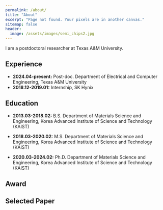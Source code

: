 ```yaml
---
permalink: /about/
title: "About"
excerpt: "Page not found. Your pixels are in another canvas."
sitemap: false
header:
  image: /assets/images/semi_chips2.jpg
---
```


I am a postdoctoral researcher at Texas A&M University.

## Experience
  * **2024.04-present:** Post-doc. Department of Electrical and Computer Engineering, Texas A&M University
  * **2018.12-2019.01:** Internship, SK Hynix

## Education

  * **2013.03-2018.02:** B.S. Department of Materials Science and Engineering, Korea Advanced Institute of Science and Technology (KAIST)

  * **2018.03-2020.02:** M.S. Department of Materials Science and Engineering, Korea Advanced Institute of Science and Technology (KAIST)

  * **2020.03-2024.02:** Ph.D. Department of Materials Science and Engineering, Korea Advanced Institute of Science and Technology (KAIST)

## Award

## Selected Paper
